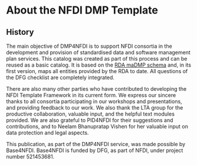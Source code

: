 # About the NFDI DMP Template

## History

The main objective of DMP4NFDI is to support NFDI consortia in the development and provision of standardised data and software management plan services.
This catalog was created as part of this process and can be reused as a basic catalog. It is based on the [RDA maDMP schema](https://github.com/RDA-DMP-Common/RDA-DMP-Common-Standard) and, in its first version, maps all entities provided by the RDA to date. All questions of the DFG checklist are completely integrated.

There are also many other parties who have contributed to developing the NFDI Template Framework in its current form. We express our sincere thanks to all consortia participating in our  workshops and presentations, and providing feedback to our work. We also thank the LTA group for the productive collaboration, valuable input, and the helpful text modules provided. We are also grateful to PID4NFDI for their suggestions and contributions, and to Neelam Bhanupratap Vishen for her valuable input on data protection and legal aspects. 

This publication, as part of the DMP4NFDI service, was made possible by Base4NFDI. Base4NFDI is funded by DFG, as part of NFDI, under project number 521453681. 
